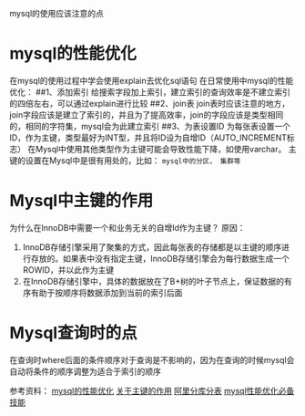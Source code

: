 mysql的使用应该注意的点
# mysql的性能优化
在mysql的使用过程中学会使用explain去优化sql语句
在日常使用中mysql的性能优化：
##1、添加索引
给搜索字段加上索引，建立索引的查询效率是不建立索引的四倍左右，可以通过explain进行比较
##2、join表
join表时应该注意的地方，join字段应该是建立了索引的，并且为了提高效率，join的字段应该是类型相同的，相同的字符集，mysql会为此建立索引
##3、为表设置ID
为每张表设置一个ID，作为主键，类型最好为INT型，并且将ID设为自增ID（AUTO_INCREMENT标志）
在Mysql中使用其他类型作为主键可能会导致性能下降，如使用varchar。
主键的设置在Mysql中是很有用处的，比如：
	`mysql中的分区， 集群等`

# Mysql中主键的作用
为什么在InnoDB中需要一个和业务无关的自增Id作为主键？
原因：
1. InnoDB存储引擎采用了聚集的方式，因此每张表的存储都是以主键的顺序进行存放的。如果表中没有指定主键，InnoDB存储引擎会为每行数据生成一个ROWID，并以此作为主键
2. 在InnoDB存储引擎中，具体的数据放在了B+树的叶子节点上，保证数据的有序有助于按顺序将数据添加到当前的索引后面

# Mysql查询时的点
在查询时where后面的条件顺序对于查询是不影响的，因为在查询的时候mysql会自动将条件的顺序调整为适合于索引的顺序



参考资料：
[mysql的性能优化](https://www.cnblogs.com/pengyunjing/p/6591660.html )
[关于主键的作用](https://ruby-china.org/topics/26352)
[阿里分库分表](https://mp.weixin.qq.com/s/YpirU0zbZfKNxDSQSTNaxQ)
[mysql性能优化必备技能](https://mp.weixin.qq.com/s/UkQ31grdLZJttlNAPFs9cg)




